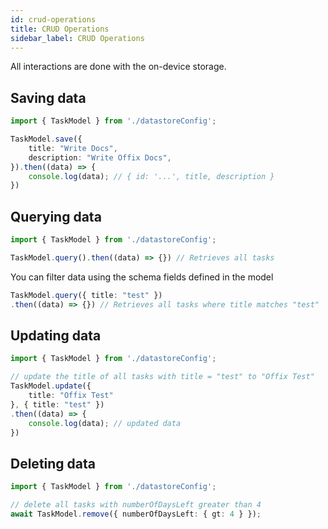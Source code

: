 ```yaml
---
id: crud-operations
title: CRUD Operations
sidebar_label: CRUD Operations
---
```


All interactions are done with the on-device storage.

## Saving data

```typescript
import { TaskModel } from './datastoreConfig';

TaskModel.save({
    title: "Write Docs",
    description: "Write Offix Docs",
}).then((data) => {
    console.log(data); // { id: '...', title, description }
})
```

## Querying data

```typescript
import { TaskModel } from './datastoreConfig';

TaskModel.query().then((data) => {}) // Retrieves all tasks
```

You can filter data using the schema fields defined in the model

```typescript
TaskModel.query({ title: "test" })
.then((data) => {}) // Retrieves all tasks where title matches "test"
```

## Updating data

```typescript
import { TaskModel } from './datastoreConfig';

// update the title of all tasks with title = "test" to "Offix Test"
TaskModel.update({
    title: "Offix Test"
}, { title: "test" })
.then((data) => {
    console.log(data); // updated data
})
```

## Deleting data

```typescript
import { TaskModel } from './datastoreConfig';

// delete all tasks with numberOfDaysLeft greater than 4
await TaskModel.remove({ numberOfDaysLeft: { gt: 4 } });
```
